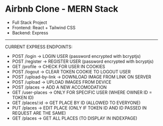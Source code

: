 # Airbnb Clone - MERN Stack

- Full Stack Project
- Frontend: React + Tailwind CSS
- Backend: Express

---------------

CURRENT EXPRESS ENDPOINTS:
- POST /login  ->  LOGIN USER  (password encrypted with bcryptjs)
- POST /register  ->  REGISTER USER (password encrypted with bcryptjs)
- GET /profile  ->  CHECK FOR USER IN COOKIES
- POST /logout  ->  CLEAR TOKEN COOKIE TO LOGOUT USER
- POST /upload-by-link  ->  DOWNLOAD IMAGE FROM LINK ON SERVER
- POST /upload  ->  UPLOAD IMAGES FROM DEVICE
- POST /places  ->  ADD A NEW ACCOMODATION
- GET /user-places  ->  ONLY FOR SPECIFIC USER (WHERE OWNER ID = TOKEN ID)
- GET /places/:id  ->  GET PLACE BY ID (ALLOWED TO EVERYONE)
- PUT /places  ->  EDIT PLACE (ONLY IF TOKEN ID AND ID PASSED IN REQUEST ARE THE SAME)
- GET /places  ->  GET ALL PLACES (TO DISPLAY IN INDEXPAGE)
